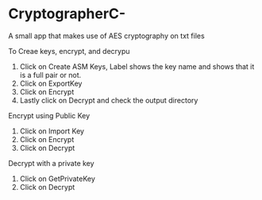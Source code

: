 # CryptographerC-
A small app that makes use of AES cryptography on txt files

To Creae keys, encrypt, and decrypu
1. Click on Create ASM Keys, Label shows the key name and shows that it is a full pair or not.
2. Click on ExportKey
3. Click on Encrypt
4. Lastly click on Decrypt and check the output directory



Encrypt using Public Key
1. Click on Import Key
2. Click on Encrypt
3. Click on Decrypt

Decrypt with a private key
1. Click on GetPrivateKey
2. Click on Decrypt
